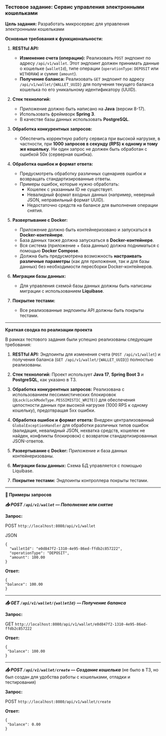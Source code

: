 ### Тестовое задание: Сервис управления электронными кошельками

**Цель задания:**
Разработать микросервис для управления электронными кошельками

**Основные требования к функциональности:**

1.  **RESTful API:**
    * **Изменение счета (операции):** Реализовать `POST` эндпоинт по адресу `/api/v1/wallet`. Этот эндпоинт должен принимать данные о кошельке (`walletId`), типе операции (`operationType`: `DEPOSIT` или `WITHDRAW`) и сумме (`amount`).
    * **Получение баланса:** Реализовать `GET` эндпоинт по адресу `/api/v1/wallet/{WALLET_UUID}` для получения текущего баланса кошелька по его уникальному идентификатору (UUID).

2.  **Стек технологий:**
    * Приложение должно быть написано на **Java** (версии 8-17).
    * Использовать фреймворк **Spring 3**.
    * В качестве базы данных использовать **PostgreSQL**.

3.  **Обработка конкурентных запросов:**
    * Обеспечить корректную работу сервиса при высокой нагрузке, в частности, при **1000 запросов в секунду (RPS) к одному и тому же кошельку**. Ни один запрос не должен быть обработан с ошибкой 50x (серверная ошибка).

4.  **Обработка ошибок и формат ответа:**
    * Предусмотреть обработку различных сценариев ошибок и возвращать стандартизированные ответы.
    * Примеры ошибок, которые нужно обработать:
        * Кошелек с указанным ID не существует.
        * Невалидный формат входных данных (например, неверный JSON, неправильный формат UUID).
        * Недостаточно средств на балансе для выполнения операции снятия.

5.  **Развертывание с Docker:**
    * Приложение должно быть контейнеризовано и запускаться в **Docker-контейнере**.
    * База данных также должна запускаться в **Docker-контейнере**.
    * Вся система (приложение + база данных) должна подниматься с помощью **Docker Compose**.
    * Должна быть предусмотрена возможность **настраивать различные параметры** (как для приложения, так и для базы данных) без необходимости пересборки Docker-контейнеров.

6.  **Миграции базы данных:**
    * Для управления схемой базы данных должны быть написаны миграции с использованием **Liquibase**.

7.  **Покрытие тестами:**
    * Все реализованные эндпоинты API должны быть покрыты тестами.

---

**Краткая сводка по реализации проекта**

В рамках тестового задания были успешно реализованы следующие требования:

1.  **RESTful API:** Эндпоинты для изменения счета (`POST /api/v1/wallet`) и получения баланса (`GET /api/v1/wallet/{WALLET_UUID}`) полностью реализованы.

2.  **Стек технологий:** Проект использует **Java 17**, **Spring Boot 3** и **PostgreSQL**, как указано в ТЗ.

3.  **Обработка конкурентных запросов:** Реализована с использованием пессимистических блокировок (`@Lock(LockModeType.PESSIMISTIC_WRITE)`) для обеспечения целостности данных при высокой нагрузке (1000 RPS к одному кошельку), предотвращая 5xx ошибки.

4.  **Обработка ошибок и формат ответа:** Внедрен централизованный `GlobalExceptionHandler` для обработки различных типов ошибок (валидация, невалидный JSON, нехватка средств, кошелек не найден, конфликты блокировок) с возвратом стандартизированных JSON-ответов.

5.  **Развертывание с Docker:** Приложение и база данных контейнеризованы.

6.  **Миграции базы данных:** Схема БД управляется с помощью Liquibase.

7.  **Покрытие тестами:** Эндпоинты контроллера покрыты тестами.

---
**📡 Примеры запросов**

***📥 POST `/api/v1/wallet` — Пополнение или снятие***

**Запрос:**

POST ```http://localhost:8080/api/v1/wallet```

JSON
```
{
  "walletId": "e0d847f2-1310-4e95-86ed-ffdb2c857222",
  "operationType": "DEPOSIT",
  "amount": 100.00
}
```

**Ответ:**
 ```
{
 "balance": 100.00
}
```
---
***📤 GET `/api/v1/wallet/{walletId}` — Получение баланса***

**Запрос:**

GET ```http://localhost:8080/api/v1/wallet/e0d847f2-1310-4e95-86ed-ffdb2c857222```

**Ответ:**
```
{
 "balance": 100.00
}
```
----
***📤 POST `/api/v1/wallet/create` — Создание кошелька***
(не было в ТЗ, но был создан для удобства работы с кошельками, отладки и тестирования)

**Запрос:**

POST ```http://localhost:8080/api/v1/wallet/create```

**Ответ:**
```
{
 "balance": 0.00
}
```

